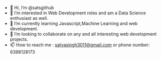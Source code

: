 - 👋 Hi, I’m @satsgithub
- 👀 I’m interested in Web Development roles and am a Data Science enthusiast as well.
- 🌱 I’m currently learning Javascript,Machine Learning and web development.
- 💞️ I’m looking to collaborate on any and all interesting web development projects.
- 📫 How to reach me : satyasingh3011@gmail.com or phone number: 6388128173

<!---
satsgithub/satsgithub is a ✨ special ✨ repository because its `README.md` (this file) appears on your GitHub profile.
You can click the Preview link to take a look at your changes.
--->

